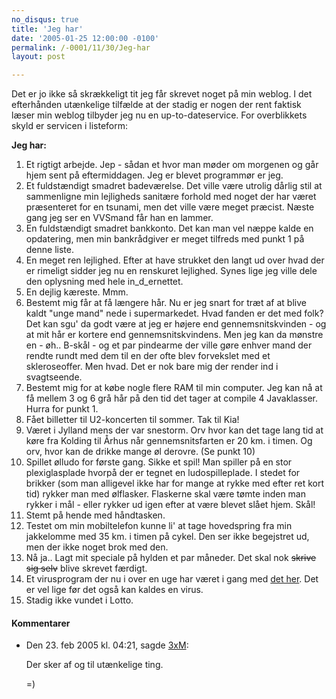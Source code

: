 ```yaml
---
no_disqus: true
title: 'Jeg har'
date: '2005-01-25 12:00:00 -0100'
permalink: /-0001/11/30/Jeg-har
layout: post

---
```

Det er jo ikke så skrækkeligt tit jeg får skrevet noget på min weblog. I det efterhånden utænkelige tilfælde at der stadig er nogen der rent faktisk læser min weblog tilbyder jeg nu en up-to-dateservice. For overblikkets skyld er servicen i listeform:

**Jeg har:**

1. Et rigtigt arbejde. Jep - sådan et hvor man møder om morgenen og går hjem sent på eftermiddagen. Jeg er blevet programmør er jeg.
2. Et fuldstændigt smadret badeværelse. Det ville være utrolig dårlig stil at sammenligne min lejligheds sanitære forhold med noget der har været præsenteret for en tsunami, men det ville være meget præcist. Næste gang jeg ser en VVSmand får han en lammer.
3. En fuldstændigt smadret bankkonto. Det kan man vel næppe kalde en opdatering, men min bankrådgiver er meget tilfreds med punkt 1 på denne liste.
4. En meget ren lejlighed. Efter at have strukket den langt ud over hvad der er rimeligt sidder jeg nu en renskuret lejlighed. Synes lige jeg ville dele den oplysning med hele in_d_ernettet.
5. En dejlig kæreste. Mmm.
6. Bestemt mig får at få længere hår. Nu er jeg snart for træt af at blive kaldt "unge mand" nede i supermarkedet. Hvad fanden er det med folk? Det kan sgu' da godt være at jeg er højere end gennemsnitskvinden - og at mit hår er kortere end gennemsnitskvindens. Men jeg kan da mønstre en - øh.. B-skål - og et par pindearme der ville gøre enhver mand der rendte rundt med dem til en der ofte blev forvekslet med et skleroseoffer. Men hvad. Det er nok bare mig der render ind i svagtseende.
7. Bestemt mig for at købe nogle flere RAM til min computer. Jeg kan nå at få mellem 3 og 6 grå hår på den tid det tager at compile 4 Javaklasser. Hurra for punkt 1.
8. Fået billetter til U2-koncerten til sommer. Tak til Kia!
9. Været i Jylland mens der var snestorm. Orv hvor kan det tage lang tid at køre fra Kolding til Århus når gennemsnitsfarten er 20 km. i timen. Og orv, hvor kan de drikke mange øl derovre. (Se punkt 10)
10. Spillet ølludo for første gang. Sikke et spil! Man spiller på en stor plexiglasplade hvorpå der er tegnet en ludospilleplade. I stedet for brikker (som man alligevel ikke har for mange at rykke med efter ret kort tid) rykker man med ølflasker. Flaskerne skal være tømte inden man rykker i mål - eller rykker ud igen efter at være blevet slået hjem. Skål!
11. Stemt på hende med håndtasken.
12. Testet om min mobiltelefon kunne li' at tage hovedspring fra min jakkelomme med 35 km. i timen på cykel. Den ser ikke begejstret ud, men der ikke noget brok med den.
13. Nå ja.. Lagt mit speciale på hylden et par måneder. Det skal nok <del>skrive sig selv</del> blive skrevet færdigt.
14. Et virusprogram der nu i over en uge har været i gang med [det her](http://www.xoc.dk/images/things/grisoft.png). Det er vel lige før det også kan kaldes en virus.
15. Stadig ikke vundet i Lotto.
<div class="vintage-comments">
<h4>Kommentarer </h4>
<ul class="vintage-comments-list"><li>
<p class="comment-meta">Den <time datetime="2005-02-23T16:21:07+01:00">23. feb 2005 kl.  04:21</time>, sagde <a href="http://detfalskested.dk">3xM</a>:</p>
<p>Der sker af og til utænkelige ting.</p>
<p>=)</p>
</li>
</ul>
</div>
